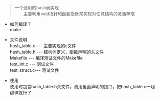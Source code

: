> 一个通用的hash表实现  
>　　主要利用void指针和函数指针来实现对任意结构的灵活存取  

* 如何编译？    
make  

* 文件说明  
hash_table.c --- 主要实现的c文件  
hash_table.h --- 结构体定义，函数声明的头文件  
Makefile     --- 编译测试文件的Makefile  
test_int.c   --- 测试文件  
test_struct.c--- 测试文件  

* 使用  
使用时包含hash_table.h头文件，调用里面声明的接口。把hash\_table.c一起编译就行了  



